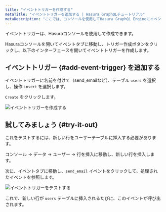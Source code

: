 ```yaml
---
title: "イベントトリガーを作成する"
metaTitle: "イベントトリガーを追加する | Hasura GraphQLチュートリアル"
metaDescription: "ここでは、コンソールを使用してHasura GraphQL Engineにイベントトリガーを追加する方法を紹介します。"
---
```


イベントトリガーは、Hasuraコンソールを使用して作成できます。

Hasuraコンソールを開いてイベントタブに移動し、トリガー作成ボタンをクリックし、以下のインターフェースを開いてイベントトリガーを作成します。

## イベントトリガー {#add-event-trigger} を追加する

イベントトリガーに名前を付けて（send_emailなど）、テーブル `users` を選択し、操作 `insert` を選択します。

`Create` をクリックします。

![イベントトリガーを作成する](https://graphql-engine-cdn.hasura.io/learn-hasura/assets/graphql-hasura/add-event-trigger.png)

## 試してみましょう {#try-it-out}

これをテストするには、新しい行をユーザーテーブルに挿入する必要があります。

コンソール -> データ -> ユーザー -> 行を挿入に移動し、新しい行を挿入します。

次に、イベントタブに移動し、`send_email` イベントをクリックして、処理されたイベントを参照します。

![イベントトリガーをテストする](https://graphql-engine-cdn.hasura.io/learn-hasura/assets/graphql-hasura/test-event-trigger.png)

これで、新しい行が `users` テーブルに挿入されるたびに、このイベントが呼び出されます。
